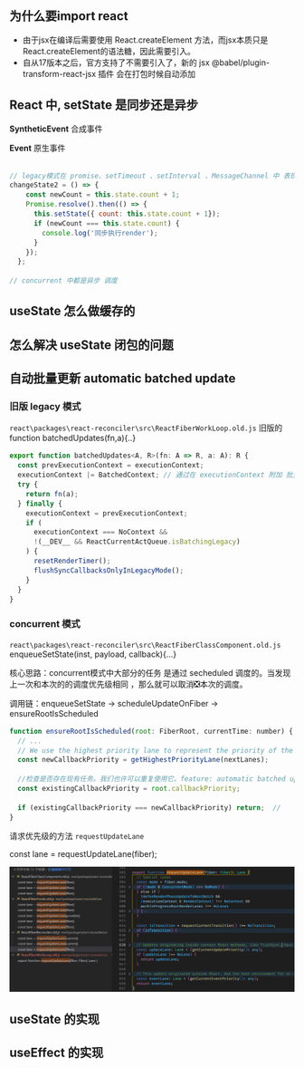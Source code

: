 ## 为什么要import react

- 由于jsx在编译后需要使用 React.createElement 方法，而jsx本质只是React.createElement的语法糖，因此需要引入。
- 自从17版本之后，官方支持了不需要引入了，新的 jsx  @babel/plugin-transform-react-jsx 插件 会在打包时候自动添加

## React 中, setState 是同步还是异步


**SyntheticEvent** 合成事件

**Event** 原生事件


```jsx

// legacy模式在 promise、setTimeout 、setInterval 、MessageChannel 中 表现为同步的
changeState2 = () => {
    const newCount = this.state.count + 1;
    Promise.resolve().then(() => {
      this.setState({ count: this.state.count + 1});
      if (newCount === this.state.count) {
        console.log('同步执行render');
      }
    });
  };

// concurrent 中都是异步 调度
```



## useState 怎么做缓存的



## 怎么解决 useState 闭包的问题





## 自动批量更新 automatic batched update



### 旧版 legacy 模式

`react\packages\react-reconciler\src\ReactFiberWorkLoop.old.js` 旧版的 function batchedUpdates(fn,a){..}



```js
export function batchedUpdates<A, R>(fn: A => R, a: A): R {
  const prevExecutionContext = executionContext;
  executionContext |= BatchedContext; // 通过在 executionContext 附加 批量更新的上下文 ， 问题在于在 定时器 promise 等异步的回调中无效
  try {
    return fn(a);
  } finally {
    executionContext = prevExecutionContext;
    if (
      executionContext === NoContext &&
      !(__DEV__ && ReactCurrentActQueue.isBatchingLegacy)
    ) {
      resetRenderTimer();
      flushSyncCallbacksOnlyInLegacyMode();
    }
  }
}
```





### concurrent 模式

`react\packages\react-reconciler\src\ReactFiberClassComponent.old.js` enqueueSetState(inst, payload, callback){...}



核心思路：concurrent模式中大部分的任务 是通过 secheduled 调度的。当发现上一次和本次的的调度优先级相同 ，那么就可以取消❎本次的调度。



调用链：enqueueSetState -> scheduleUpdateOnFiber -> ensureRootIsScheduled 

```js
function ensureRootIsScheduled(root: FiberRoot, currentTime: number) {
  // ...
  // We use the highest priority lane to represent the priority of the callback. 我们使用最高优先级的信道来表示回调的优先级
  const newCallbackPriority = getHighestPriorityLane(nextLanes);

  //检查是否存在现有任务。我们也许可以重复使用它。feature: automatic batched update
  const existingCallbackPriority = root.callbackPriority;
    
  if (existingCallbackPriority === newCallbackPriority) return;  // 
}  
```



请求优先级的方法 `requestUpdateLane`

const lane = requestUpdateLane(fiber);

![image-20221010173447519](assets/image-20221010173447519.png)





## useState 的实现



## useEffect 的实现



